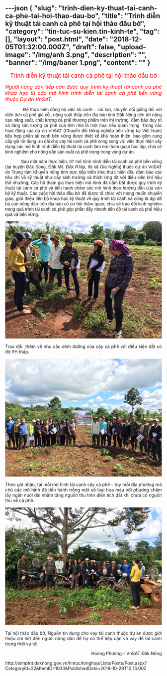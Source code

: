 ---json
{
    "slug": "trinh-dien-ky-thuat-tai-canh-ca-phe-tai-hoi-thao-dau-bo",
    "title": "Trình diễn kỹ thuật tái canh cà phê tại hội thảo đầu bờ",
    "category": "tin-tuc-su-kien.tin-kinh-te",
    "tag": [],
    "layout": "post.html",
    "date": "2018-12-05T01:32:00.000Z",
    "draft": false,
    "upload-image": "/img/anh 3.png",
    "description": "",
    "banner": "/img/baner 1.png",
    "__content__": ""
}
---
<p style="text-align:center"><span style="font-size:14.0pt"><span style="background-color:white"><span style="color:red">Tr&igrave;nh diễn kỹ thuật t&aacute;i canh c&agrave; ph&ecirc; tại hội thảo đầu bờ</span></span></span></p>

<p style="text-align:justify"><em><span style="font-size:12.0pt"><span style="background-color:white"><span style="color:red">Người n&ocirc;ng d&acirc;n tiếp cận được quy tr&igrave;nh kỹ thuật t&aacute;i canh c&agrave; ph&ecirc; khoa học từ c&aacute;c m&ocirc; h&igrave;nh tr&igrave;nh diễn t&aacute;i canh c&agrave; ph&ecirc; bền vững thuộc Dự &aacute;n VnSAT.</span></span></span></em></p>

<p style="text-align:justify"><span style="background-color:white"><span style="font-family:&quot;Arial&quot;,&quot;sans-serif&quot;">&nbsp;&nbsp;&nbsp;&nbsp;&nbsp;&nbsp;&nbsp;&nbsp;&nbsp;&nbsp;&nbsp; Để </span></span><span style="background-color:white"><span style="font-family:&quot;Arial&quot;,&quot;sans-serif&quot;">thực hiện đồng bộ việc t&aacute;i canh</span></span><span style="background-color:white"><span style="font-family:&quot;Arial&quot;,&quot;sans-serif&quot;"> &ndash; cải tạo,</span></span><span style="background-color:white"><span style="font-family:&quot;Arial&quot;,&quot;sans-serif&quot;"> chuyển đổi</span></span><span style="background-color:white"><span style="font-family:&quot;Arial&quot;,&quot;sans-serif&quot;"> giống</span></span><span style="background-color:white"><span style="font-family:&quot;Arial&quot;,&quot;sans-serif&quot;"> đối với diện t&iacute;ch c&agrave; ph&ecirc; gi&agrave; cỗi, năng suất thấp tr&ecirc;n địa b&agrave;n tỉnh Đắk N&ocirc;ng tiến tới n&acirc;ng cao năng suất, chất lượng c&agrave; ph&ecirc; thương phẩm tr&ecirc;n thị trường, đảm bảo duy tr&igrave; v&agrave; tăng sản lượng c&agrave; ph&ecirc; của tỉnh nh&agrave; </span></span><span style="background-color:white"><span style="font-family:&quot;Arial&quot;,&quot;sans-serif&quot;">l&agrave; một mục ti&ecirc;u</span></span> <span style="background-color:white"><span style="font-family:&quot;Arial&quot;,&quot;sans-serif&quot;">quan trọng. Trong c&aacute;c hoạt động của dự &aacute;n VnSAT</span></span><span style="background-color:white"><span style="font-family:&quot;Arial&quot;,&quot;sans-serif&quot;"> (Chuyển đổi N&ocirc;ng nghiệp bền vững tại Việt Nam</span></span><span style="background-color:white"><span style="font-family:&quot;Arial&quot;,&quot;sans-serif&quot;">) tiểu hợp phần t&aacute;i canh bền vững được thiết kế kh&aacute; ho&agrave;n thiện,</span></span><span style="background-color:white"><span style="font-family:&quot;Arial&quot;,&quot;sans-serif&quot;"> bao gồm cung cấp g&oacute;i t&iacute;n dụng ưu đ&atilde;i cho </span></span><span style="background-color:white"><span style="font-family:&quot;Arial&quot;,&quot;sans-serif&quot;">vay </span></span><span style="background-color:white"><span style="font-family:&quot;Arial&quot;,&quot;sans-serif&quot;">t&aacute;i canh c&agrave; ph&ecirc; song song với việc thực hiện x&acirc;y dựng c&aacute;c m&ocirc; h&igrave;nh tr&igrave;nh diễn</span></span><span style="background-color:white"><span style="font-family:&quot;Arial&quot;,&quot;sans-serif&quot;"> kỹ thuật</span></span><span style="background-color:white"><span style="font-family:&quot;Arial&quot;,&quot;sans-serif&quot;"> t&aacute;i canh l&agrave;m nơi tham quan học tập, chia sẻ kinh nghiệm cho n&ocirc;ng d&acirc;n sản xuất c&agrave; ph&ecirc; trong trong v&ugrave;ng dự &aacute;n.</span></span></p>

<p style="text-align:justify"><span style="font-family:&quot;Arial&quot;,&quot;sans-serif&quot;">&nbsp;&nbsp;&nbsp;&nbsp;&nbsp;&nbsp;&nbsp;&nbsp;&nbsp;&nbsp;&nbsp; Sau một năm thực hiện, 07 m&ocirc; h&igrave;nh tr&igrave;nh diễn t&aacute;i canh c&agrave; ph&ecirc; bền vững </span><span style="font-family:&quot;Arial&quot;,&quot;sans-serif&quot;">(tại </span><span style="font-family:&quot;Arial&quot;,&quot;sans-serif&quot;">huyện Đăk Song, Đăk Mil, Đăk R&rsquo;lấp, thị x&atilde; Gia Nghĩa)</span> <span style="font-family:&quot;Arial&quot;,&quot;sans-serif&quot;">thuộc dự &aacute;n VnSAT do Trung t&acirc;m Khuyến n&ocirc;ng tỉnh trực tiếp triển khai thực hiện đều đảm bảo c&aacute;c ti&ecirc;u ch&iacute; về kỹ thuật như c&acirc;y sinh trưởng v&agrave; th&iacute;ch ứng tốt với điểu kiện kh&iacute; hậu thổ nhưỡng; C&aacute;c hộ tham gia thực hiện m&ocirc; h&igrave;nh đ&atilde; nắm bắt được quy tr&igrave;nh kỹ thuật t&aacute;i canh c&agrave; ph&ecirc; v&agrave; tiến h&agrave;nh chăm s&oacute;c m&ocirc; h&igrave;nh theo hướng dẫn của c&aacute;n bộ kỹ thuật. C&aacute;c cuộc hội thảo đầu bờ đ&atilde; được tổ chức với mong muốn chuyển giao, giới thiệu tiến bộ khoa học kỹ thuật về quy tr&igrave;nh t&aacute;i canh v&agrave; cũng l&agrave; dịp để b&agrave; con n&ocirc;ng d&acirc;n tr&ecirc;n địa b&agrave;n c&oacute; cơ hội thăm quan, chia sẻ trao đổi kinh nghiệm trong qu&aacute; tr&igrave;nh t&aacute;i canh c&agrave; ph&ecirc; g&oacute;p phần </span><span style="font-family:&quot;Arial&quot;,&quot;sans-serif&quot;">đẩy nhanh tiến độ t&aacute;i canh </span><span style="font-family:&quot;Arial&quot;,&quot;sans-serif&quot;">c&agrave; ph&ecirc; hiệu quả v&agrave; bền vững.</span></p>

<p style="text-align:justify"><img alt="" src="/img/anh 1.png" /></p>

<p style="text-align:justify">Trao đổi&nbsp; th&ecirc;m về nhu cầu dinh dưỡng của c&acirc;y c&agrave; ph&ecirc; với điều kiện đất c&oacute; độ PH thấp.</p>

<p style="text-align:justify"><img alt="" src="/img/anh 2.png" /></p>

<p style="text-align:justify">Theo ghi nhận, tại mỗi m&ocirc; h&igrave;nh t&aacute;i canh c&acirc;y c&agrave; ph&ecirc; &ndash; t&ugrave;y mỗi địa phương m&agrave; chủ c&aacute;c m&ocirc; h&igrave;nh đ&atilde; tiến h&agrave;nh trồng một số loại hoa m&agrave;u với phương ch&acirc;m lấy ngắn nu&ocirc;i d&agrave;i nhằm tăng nguồn thu tr&ecirc;n diện t&iacute;ch đất khi chưa c&oacute; nguồn thu về c&agrave; ph&ecirc;.</p>

<p style="text-align:justify"><img alt="" src="/img/anh 3.png" /></p>

<p style="text-align:justify">Tại hội thảo đầu bờ, Nguồn t&iacute;n dụng cho vay t&aacute;i canh thuộc dự &aacute;n được giới thiệu chi tiết đến người n&ocirc;ng d&acirc;n để họ c&oacute; thể tiếp cận v&agrave; vay để t&aacute;i canh trong thời vụ tới.</p>

<p style="text-align:right">Ho&agrave;ng Phương &ndash; VnSAT Đăk N&ocirc;ng</p>

<p style="text-align:justify">http://snnptnt.daknong.gov.vn/tintuc/tonghop/Lists/Posts/Post.aspx?CategoryId=22&amp;ItemID=1030&amp;PublishedDate=2018-10-29T10:15:00Z</p>
